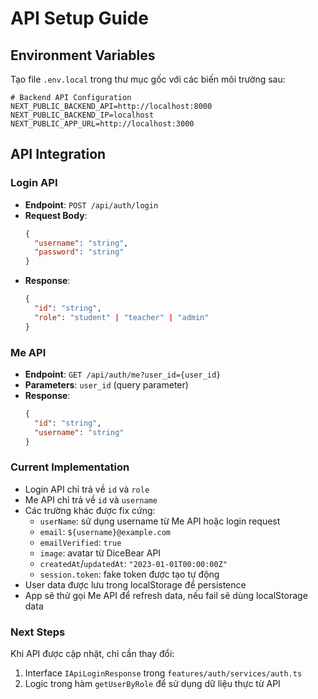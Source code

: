# API Setup Guide

## Environment Variables

Tạo file `.env.local` trong thư mục gốc với các biến môi trường sau:

```env
# Backend API Configuration
NEXT_PUBLIC_BACKEND_API=http://localhost:8000
NEXT_PUBLIC_BACKEND_IP=localhost
NEXT_PUBLIC_APP_URL=http://localhost:3000
```

## API Integration

### Login API
- **Endpoint**: `POST /api/auth/login`
- **Request Body**:
  ```json
  {
    "username": "string",
    "password": "string"
  }
  ```
- **Response**:
  ```json
  {
    "id": "string",
    "role": "student" | "teacher" | "admin"
  }
  ```

### Me API
- **Endpoint**: `GET /api/auth/me?user_id={user_id}`
- **Parameters**: `user_id` (query parameter)
- **Response**:
  ```json
  {
    "id": "string",
    "username": "string"
  }
  ```

### Current Implementation
- Login API chỉ trả về `id` và `role`
- Me API chỉ trả về `id` và `username`
- Các trường khác được fix cứng:
  - `userName`: sử dụng username từ Me API hoặc login request
  - `email`: `${username}@example.com`
  - `emailVerified`: `true`
  - `image`: avatar từ DiceBear API
  - `createdAt`/`updatedAt`: `"2023-01-01T00:00:00Z"`
  - `session.token`: fake token được tạo tự động
- User data được lưu trong localStorage để persistence
- App sẽ thử gọi Me API để refresh data, nếu fail sẽ dùng localStorage data

### Next Steps
Khi API được cập nhật, chỉ cần thay đổi:
1. Interface `IApiLoginResponse` trong `features/auth/services/auth.ts`
2. Logic trong hàm `getUserByRole` để sử dụng dữ liệu thực từ API

